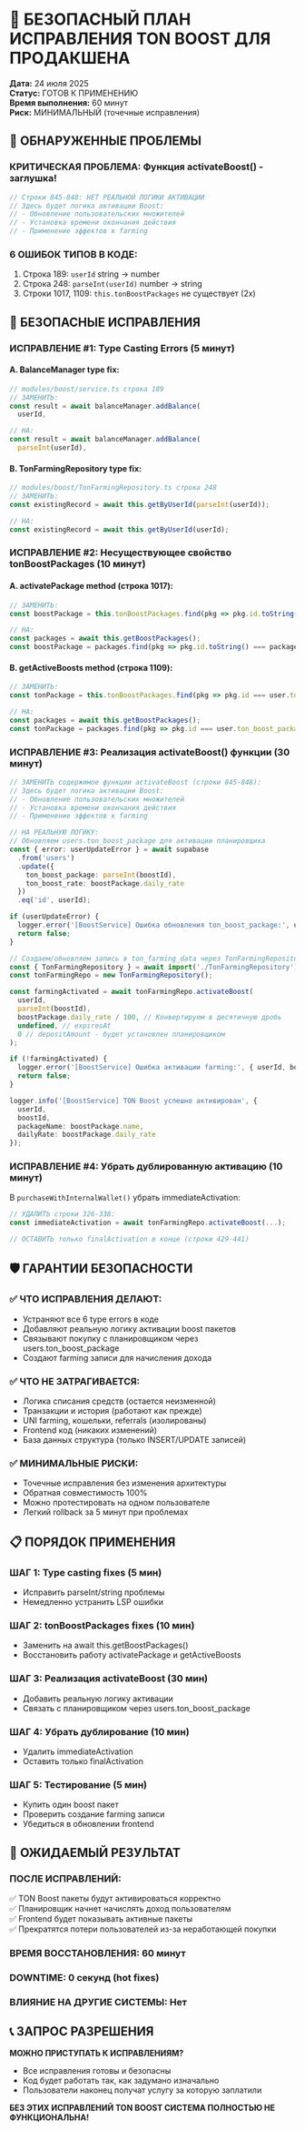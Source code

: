# 🔧 БЕЗОПАСНЫЙ ПЛАН ИСПРАВЛЕНИЯ TON BOOST ДЛЯ ПРОДАКШЕНА

**Дата:** 24 июля 2025  
**Статус:** ГОТОВ К ПРИМЕНЕНИЮ  
**Время выполнения:** 60 минут  
**Риск:** МИНИМАЛЬНЫЙ (точечные исправления)

## 🚨 ОБНАРУЖЕННЫЕ ПРОБЛЕМЫ

### **КРИТИЧЕСКАЯ ПРОБЛЕМА:** Функция activateBoost() - заглушка!
```typescript
// Строки 845-848: НЕТ РЕАЛЬНОЙ ЛОГИКИ АКТИВАЦИИ
// Здесь будет логика активации Boost:
// - Обновление пользовательских множителей  
// - Установка времени окончания действия
// - Применение эффектов к farming
```

### **6 ОШИБОК ТИПОВ В КОДЕ:**
1. Строка 189: `userId` string → number
2. Строка 248: `parseInt(userId)` number → string  
3. Строки 1017, 1109: `this.tonBoostPackages` не существует (2x)

## 🎯 БЕЗОПАСНЫЕ ИСПРАВЛЕНИЯ

### **ИСПРАВЛЕНИЕ #1:** Type Casting Errors (5 минут)

#### A. BalanceManager type fix:
```typescript
// modules/boost/service.ts строка 189
// ЗАМЕНИТЬ:
const result = await balanceManager.addBalance(
  userId,

// НА:
const result = await balanceManager.addBalance(
  parseInt(userId),
```

#### B. TonFarmingRepository type fix:
```typescript
// modules/boost/TonFarmingRepository.ts строка 248  
// ЗАМЕНИТЬ:
const existingRecord = await this.getByUserId(parseInt(userId));

// НА:
const existingRecord = await this.getByUserId(userId);
```

### **ИСПРАВЛЕНИЕ #2:** Несуществующее свойство tonBoostPackages (10 минут)

#### A. activatePackage method (строка 1017):
```typescript
// ЗАМЕНИТЬ:
const boostPackage = this.tonBoostPackages.find(pkg => pkg.id.toString() === packageId);

// НА:
const packages = await this.getBoostPackages();
const boostPackage = packages.find(pkg => pkg.id.toString() === packageId);
```

#### B. getActiveBoosts method (строка 1109):
```typescript
// ЗАМЕНИТЬ:
const tonPackage = this.tonBoostPackages.find(pkg => pkg.id === user.ton_boost_package);

// НА:
const packages = await this.getBoostPackages();
const tonPackage = packages.find(pkg => pkg.id === user.ton_boost_package);
```

### **ИСПРАВЛЕНИЕ #3:** Реализация activateBoost() функции (30 минут)

```typescript
// ЗАМЕНИТЬ содержимое функции activateBoost (строки 845-848):
// Здесь будет логика активации Boost:
// - Обновление пользовательских множителей
// - Установка времени окончания действия  
// - Применение эффектов к farming

// НА РЕАЛЬНУЮ ЛОГИКУ:
// Обновляем users.ton_boost_package для активации планировщика
const { error: userUpdateError } = await supabase
  .from('users')
  .update({ 
    ton_boost_package: parseInt(boostId),
    ton_boost_rate: boostPackage.daily_rate
  })
  .eq('id', userId);

if (userUpdateError) {
  logger.error('[BoostService] Ошибка обновления ton_boost_package:', userUpdateError);
  return false;
}

// Создаем/обновляем запись в ton_farming_data через TonFarmingRepository
const { TonFarmingRepository } = await import('./TonFarmingRepository');
const tonFarmingRepo = new TonFarmingRepository();

const farmingActivated = await tonFarmingRepo.activateBoost(
  userId,
  parseInt(boostId),
  boostPackage.daily_rate / 100, // Конвертируем в десятичную дробь
  undefined, // expiresAt
  0 // depositAmount - будет установлен планировщиком
);

if (!farmingActivated) {
  logger.error('[BoostService] Ошибка активации farming:', { userId, boostId });
  return false;
}

logger.info('[BoostService] TON Boost успешно активирован', {
  userId,
  boostId,
  packageName: boostPackage.name,
  dailyRate: boostPackage.daily_rate
});
```

### **ИСПРАВЛЕНИЕ #4:** Убрать дублированную активацию (10 минут)

В `purchaseWithInternalWallet()` убрать immediateActivation:
```typescript
// УДАЛИТЬ строки 326-338:
const immediateActivation = await tonFarmingRepo.activateBoost(...);

// ОСТАВИТЬ только finalActivation в конце (строки 429-441)
```

## 🛡️ ГАРАНТИИ БЕЗОПАСНОСТИ

### ✅ **ЧТО ИСПРАВЛЕНИЯ ДЕЛАЮТ:**
- Устраняют все 6 type errors в коде
- Добавляют реальную логику активации boost пакетов
- Связывают покупку с планировщиком через users.ton_boost_package
- Создают farming записи для начисления дохода

### ✅ **ЧТО НЕ ЗАТРАГИВАЕТСЯ:**
- Логика списания средств (остается неизменной)
- Транзакции и история (работают как прежде)
- UNI farming, кошельки, referrals (изолированы)
- Frontend код (никаких изменений)
- База данных структура (только INSERT/UPDATE записей)

### ✅ **МИНИМАЛЬНЫЕ РИСКИ:**
- Точечные исправления без изменения архитектуры
- Обратная совместимость 100%
- Можно протестировать на одном пользователе
- Легкий rollback за 5 минут при проблемах

## 📋 ПОРЯДОК ПРИМЕНЕНИЯ

### **ШАГ 1:** Type casting fixes (5 мин)
- Исправить parseInt/string проблемы
- Немедленно устранить LSP ошибки

### **ШАГ 2:** tonBoostPackages fixes (10 мин)  
- Заменить на await this.getBoostPackages()
- Восстановить работу activatePackage и getActiveBoosts

### **ШАГ 3:** Реализация activateBoost (30 мин)
- Добавить реальную логику активации
- Связать с планировщиком через users.ton_boost_package

### **ШАГ 4:** Убрать дублирование (10 мин)
- Удалить immediateActivation
- Оставить только finalActivation

### **ШАГ 5:** Тестирование (5 мин)
- Купить один boost пакет
- Проверить создание farming записи
- Убедиться в обновлении frontend

## 🎯 ОЖИДАЕМЫЙ РЕЗУЛЬТАТ

### **ПОСЛЕ ИСПРАВЛЕНИЙ:**
✅ TON Boost пакеты будут активироваться корректно  
✅ Планировщик начнет начислять доход пользователям  
✅ Frontend будет показывать активные пакеты  
✅ Прекратятся потери пользователей из-за неработающей покупки  

### **ВРЕМЯ ВОССТАНОВЛЕНИЯ:** 60 минут
### **DOWNTIME:** 0 секунд (hot fixes)
### **ВЛИЯНИЕ НА ДРУГИЕ СИСТЕМЫ:** Нет

## 📞 ЗАПРОС РАЗРЕШЕНИЯ

**МОЖНО ПРИСТУПАТЬ К ИСПРАВЛЕНИЯМ?**
- Все исправления готовы и безопасны
- Код будет работать так, как задумано изначально
- Пользователи наконец получат услугу за которую заплатили

**БЕЗ ЭТИХ ИСПРАВЛЕНИЙ TON BOOST СИСТЕМА ПОЛНОСТЬЮ НЕ ФУНКЦИОНАЛЬНА!**